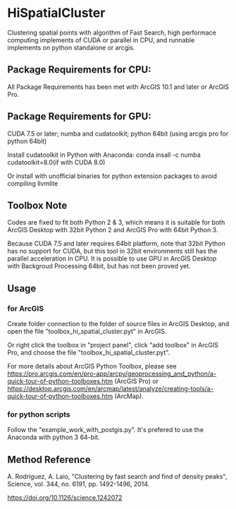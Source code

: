 # HiSpatialCluster
Clustering spatial points with algorithm of Fast Search, high performace computing implements of CUDA or parallel in CPU, and runnable implements on python standalone or arcgis.

## Package Requirements for CPU:

All Package Requirements has been met with ArcGIS 10.1 and later or ArcGIS Pro.

## Package Requirements for GPU:

CUDA 7.5 or later; numba and cudatoolkit; python 64bit (using arcgis pro for python 64bit)

Install cudatoolkit in Python with Anaconda: conda insall -c numba cudatoolkit=8.0(if with CUDA 8.0)

Or install with unofficial binaries for python extension packages to avoid compiling llvmlite

## Toolbox Note

Codes are fixed to fit both Python 2 & 3, which means it is suitable for both ArcGIS Desktop with 32bit Python 2 and ArcGIS Pro with 64bit Python 3.

Because CUDA 7.5 and later requires 64bit platform, note that 32bit Python has no support for CUDA, but this tool in 32bit environments still has the parallel acceleration in CPU. It is possible to use GPU in ArcGIS Desktop with Backgroud Processing 64bit, but has not been proved yet.

## Usage

### for ArcGIS

Create folder connection to the folder of source files in ArcGIS Desktop, and open the file "toolbox_hi_spatial_cluster.pyt" in ArcGIS.

Or right click the toolbox in "project panel", click "add toolbox" in ArcGIS Pro, and choose the file "toolbox_hi_spatial_cluster.pyt".

For more details about ArcGIS Python Toolbox, please see https://pro.arcgis.com/en/pro-app/arcpy/geoprocessing_and_python/a-quick-tour-of-python-toolboxes.htm (ArcGIS Pro) or https://desktop.arcgis.com/en/arcmap/latest/analyze/creating-tools/a-quick-tour-of-python-toolboxes.htm (ArcMap).

### for python scripts

Follow the "example_work_with_postgis.py". It's prefered to use the Anaconda with python 3 64-bit.

## Method Reference

 A. Rodriguez, A. Laio, "Clustering by fast search and find of density peaks", Science, vol. 344, no. 6191, pp. 1492-1496, 2014. 

https://doi.org/10.1126/science.1242072

